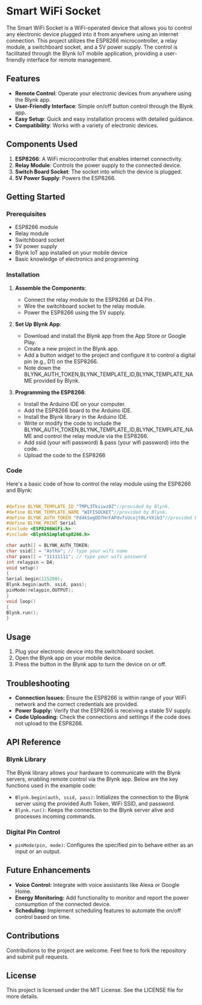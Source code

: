 # Smart WiFi Socket

The Smart WiFi Socket is a WiFi-operated device that allows you to control any electronic device plugged into it from anywhere using an internet connection. This project utilizes the ESP8266 microcontroller, a relay module, a switchboard socket, and a 5V power supply. The control is facilitated through the Blynk IoT mobile application, providing a user-friendly interface for remote management.

## Features

- **Remote Control**: Operate your electronic devices from anywhere using the Blynk app.
- **User-Friendly Interface**: Simple on/off button control through the Blynk app.
- **Easy Setup**: Quick and easy installation process with detailed guidance.
- **Compatibility**: Works with a variety of electronic devices.

## Components Used

1. **ESP8266**: A WiFi microcontroller that enables internet connectivity.
2. **Relay Module**: Controls the power supply to the connected device.
3. **Switch Board Socket**: The socket into which the device is plugged.
4. **5V Power Supply**: Powers the ESP8266.

## Getting Started

### Prerequisites

- ESP8266 module
- Relay module
- Switchboard socket
- 5V power supply
- Blynk IoT app installed on your mobile device
- Basic knowledge of electronics and programming

### Installation

1. **Assemble the Components**:
   - Connect the relay module to the ESP8266 at D4 Pin  .
   - Wire the switchboard socket to the relay module.
   - Power the ESP8266 using the 5V supply.

2. **Set Up Blynk App**:
   - Download and install the Blynk app from the App Store or Google Play.
   - Create a new project in the Blynk app.
   - Add a button widget to the project and configure it to control a digital pin (e.g., D1) on the ESP8266.
   - Note down the BLYNK_AUTH_TOKEN,BLYNK_TEMPLATE_ID,BLYNK_TEMPLATE_NAME provided by Blynk.

3. **Programming the ESP8266**:
   - Install the Arduino IDE on your computer.
   - Add the ESP8266 board to the Arduino IDE.
   - Install the Blynk library in the Arduino IDE.
   - Write or modify the code to include the BLYNK_AUTH_TOKEN,BLYNK_TEMPLATE_ID,BLYNK_TEMPLATE_NAME and control the relay module via the ESP8266.
   - Add ssid (your wifi password) & pass (your wifi password) into the code.
   - Upload the code to the ESP8266 

### Code

Here's a basic code of how to control the relay module using the ESP8266 and Blynk:

```cpp

#define BLYNK_TEMPLATE_ID "TMPL3Tkiiwz8Z"//provided by Blynk.
#define BLYNK_TEMPLATE_NAME "WIFISOCKET"//provided by Blynk.
#define BLYNK_AUTH_TOKEN "Pd4kSogDD7HrFAPdvfsUcojt0LrVXib3"//provided by Blynk.
#define BLYNK_PRINT Serial
#include <ESP8266WiFi.h>
#include <BlynkSimpleEsp8266.h>

char auth[] = BLYNK_AUTH_TOKEN;
char ssid[] = "Astha"; // type your wifi name
char pass[] = "11111111"; // type your wifi password
int relaypin = D4;
void setup()
{
Serial.begin(115200);
Blynk.begin(auth, ssid, pass);
pinMode(relaypin,OUTPUT);
}
void loop()
{
Blynk.run();
}
```


## Usage

1. Plug your electronic device into the switchboard socket.
2. Open the Blynk app on your mobile device.
3. Press the button in the Blynk app to turn the device on or off.

## Troubleshooting

- **Connection Issues:** Ensure the ESP8266 is within range of your WiFi network and the correct credentials are provided.
- **Power Supply:** Verify that the ESP8266 is receiving a stable 5V supply.
- **Code Uploading:** Check the connections and settings if the code does not upload to the ESP8266.

## API Reference

### Blynk Library

The Blynk library allows your hardware to communicate with the Blynk servers, enabling remote control via the Blynk app. Below are the key functions used in the example code:

- `Blynk.begin(auth, ssid, pass)`: Initializes the connection to the Blynk server using the provided Auth Token, WiFi SSID, and password.
- `Blynk.run()`: Keeps the connection to the Blynk server alive and processes incoming commands.

### Digital Pin Control

- `pinMode(pin, mode)`: Configures the specified pin to behave either as an input or an output.


## Future Enhancements

- **Voice Control:** Integrate with voice assistants like Alexa or Google Home.
- **Energy Monitoring:** Add functionality to monitor and report the power consumption of the connected device.
- **Scheduling:** Implement scheduling features to automate the on/off control based on time.

## Contributions

Contributions to the project are welcome. Feel free to fork the repository and submit pull requests.

## License

This project is licensed under the MIT License. See the LICENSE file for more details.
